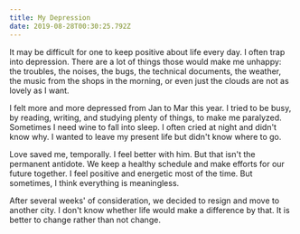 ```yaml
---
title: My Depression
date: 2019-08-28T00:30:25.792Z
---
```

It may be difficult for one to keep positive about life every day. I often trap into depression. There are a lot of things those would make me unhappy: the troubles, the noises, the bugs, the technical documents, the weather, the music from the shops in the morning, or even just the clouds are not as lovely as I want.

I felt more and more depressed from Jan to Mar this year. I tried to be busy, by reading, writing, and studying plenty of things, to make me paralyzed. Sometimes I need wine to fall into sleep. I often cried at night and didn't know why. I wanted to leave my present life but didn't know where to go.

Love saved me, temporally. I feel better with him. But that isn't the permanent antidote. We keep a healthy schedule and make efforts for our future together. I feel positive and energetic most of the time. But sometimes, I think everything is meaningless.

After several weeks' of consideration, we decided to resign and move to another city. I don't know whether life would make a difference by that. It is better to change rather than not change.
